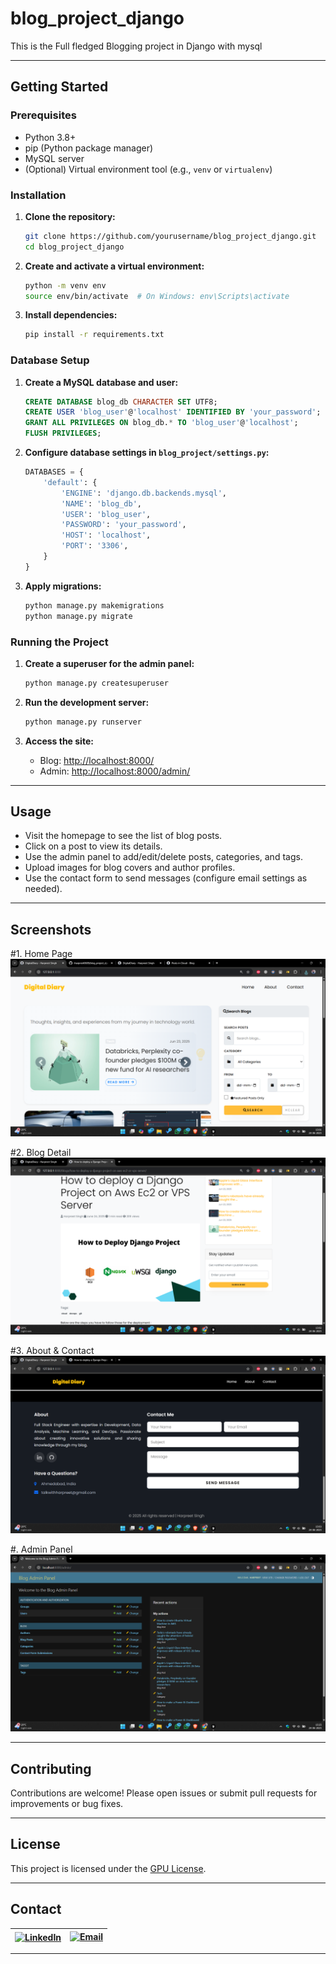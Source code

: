 # blog_project_django
This is the Full fledged Blogging project in Django with mysql

---

## Getting Started

### Prerequisites

- Python 3.8+
- pip (Python package manager)
- MySQL server
- (Optional) Virtual environment tool (e.g., `venv` or `virtualenv`)

### Installation

1. **Clone the repository:**
   ```bash
   git clone https://github.com/yourusername/blog_project_django.git
   cd blog_project_django
   ```

2. **Create and activate a virtual environment:**
   ```bash
   python -m venv env
   source env/bin/activate  # On Windows: env\Scripts\activate
   ```

3. **Install dependencies:**
   ```bash
   pip install -r requirements.txt
   ```

### Database Setup

1. **Create a MySQL database and user:**
   ```sql
   CREATE DATABASE blog_db CHARACTER SET UTF8;
   CREATE USER 'blog_user'@'localhost' IDENTIFIED BY 'your_password';
   GRANT ALL PRIVILEGES ON blog_db.* TO 'blog_user'@'localhost';
   FLUSH PRIVILEGES;
   ```

2. **Configure database settings in `blog_project/settings.py`:**
   ```python
   DATABASES = {
       'default': {
           'ENGINE': 'django.db.backends.mysql',
           'NAME': 'blog_db',
           'USER': 'blog_user',
           'PASSWORD': 'your_password',
           'HOST': 'localhost',
           'PORT': '3306',
       }
   }
   ```

3. **Apply migrations:**
   ```bash
   python manage.py makemigrations
   python manage.py migrate
   ```

### Running the Project

1. **Create a superuser for the admin panel:**
   ```bash
   python manage.py createsuperuser
   ```

2. **Run the development server:**
   ```bash
   python manage.py runserver
   ```

3. **Access the site:**
   - Blog: [http://localhost:8000/](http://localhost:8000/)
   - Admin: [http://localhost:8000/admin/](http://localhost:8000/admin/)

---

## Usage

- Visit the homepage to see the list of blog posts.
- Click on a post to view its details.
- Use the admin panel to add/edit/delete posts, categories, and tags.
- Upload images for blog covers and author profiles.
- Use the contact form to send messages (configure email settings as needed).

---

## Screenshots

<!-- Add screenshots here -->
#1. Home Page
![Home Page](screenshot/homepage.png)

#2. Blog Detail
![Blog Detail](screenshot/blog_detail.png)

#3. About & Contact
![Admin Panel](screenshot/about_contact.png)

#. Admin Panel
![Admin Panel](screenshot/admin_home.png)

---

## Contributing

Contributions are welcome! Please open issues or submit pull requests for improvements or bug fixes.

---

## License

This project is licensed under the [GPU License](LICENSE).

---

## Contact

| <a href="https://www.linkedin.com/in/harpreet22/" target="_blank"><img src="https://cdn.jsdelivr.net/gh/devicons/devicon/icons/linkedin/linkedin-original.svg" alt="LinkedIn" height="22" style="vertical-align:middle;"/></a> | [![Email](https://img.shields.io/badge/email-talkwithharpreet@gmail.com-red?style=flat-square&logo=gmail)](mailto:talkwithharpreet@gmail.com) |
|:---:|:---:|

---
